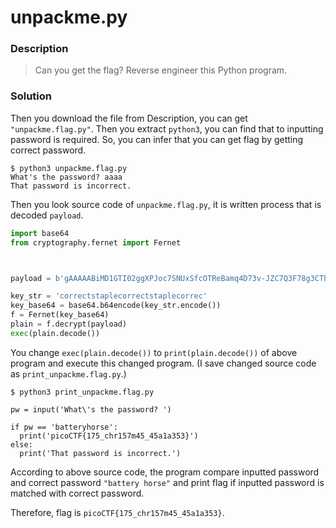 # unpackme.py
### Description
> Can you get the flag? Reverse engineer this Python program.

### Solution
Then you download the file from Description, you can get `"unpackme.flag.py"`.
Then you extract `python3`, you can find that to inputting password is required.
So, you can infer that you can get flag by getting correct password.
```
$ python3 unpackme.flag.py
What's the password? aaaa
That password is incorrect.
```

Then you look source code of `unpackme.flag.py`, it is written process that is decoded `payload`.
```python
import base64
from cryptography.fernet import Fernet



payload = b'gAAAAABiMD1GTI02ggXPJoc7SNUxSfcOTReBamq4D73v-JZC7Q3F78g3CThNcFp7xSBC31lzGmO2hKSKA1EZuSJoX8sJI1p_DjGY37P7OTv8LdbW6sWC74cdCb30I56XJIwOaavPmvJlDayDDwY_F-k6wbO9WCkaN76xjmIdV27IcE88hJlGGlwX_uyFPFQtLyHeoo_SVXnEmZ7wg_sncboA=='

key_str = 'correctstaplecorrectstaplecorrec'
key_base64 = base64.b64encode(key_str.encode())
f = Fernet(key_base64)
plain = f.decrypt(payload)
exec(plain.decode())
```

You change `exec(plain.decode())` to `print(plain.decode())` of above program and execute this changed program. (I save changed source code as `print_unpackme.flag.py`.)
```
$ python3 print_unpackme.flag.py

pw = input('What\'s the password? ')

if pw == 'batteryhorse':
  print('picoCTF{175_chr157m45_45a1a353}')
else:
  print('That password is incorrect.')
```

According to above source code, the program compare inputted password and correct password `"battery horse"` and print flag if inputted password is matched with correct password.

Therefore, flag is `picoCTF{175_chr157m45_45a1a353}`.